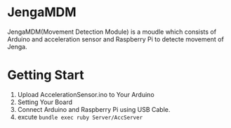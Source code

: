 JengaMDM
===

JengaMDM(Movement Detection Module) is a moudle which consists of Arduino and acceleration sensor and Raspberry Pi to detecte movement of Jenga.

# Getting Start

1. Upload AccelerationSensor.ino to Your Arduino
2. Setting Your Board
3. Connect Arduino and Raspberry Pi using USB Cable.
4. excute `bundle exec ruby Server/AccServer`